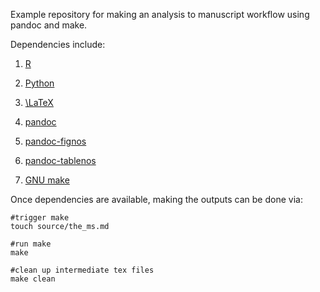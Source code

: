 Example repository for making an analysis to manuscript workflow using pandoc and make. 

Dependencies include:

1. [R](https://cran.r-project.org/)

1. [Python](https://www.python.org/)

1. [\LaTeX](https://www.latex-project.org/)

1. [pandoc](https://pandoc.org/)

1. [pandoc-fignos](https://github.com/tomduck/pandoc-fignos)

1. [pandoc-tablenos](https://github.com/tomduck/pandoc-tablenos)

1. [GNU make](https://www.gnu.org/software/make/)

Once dependencies are available, making the outputs can be done via:

    #trigger make
    touch source/the_ms.md

    #run make
    make

    #clean up intermediate tex files
    make clean
